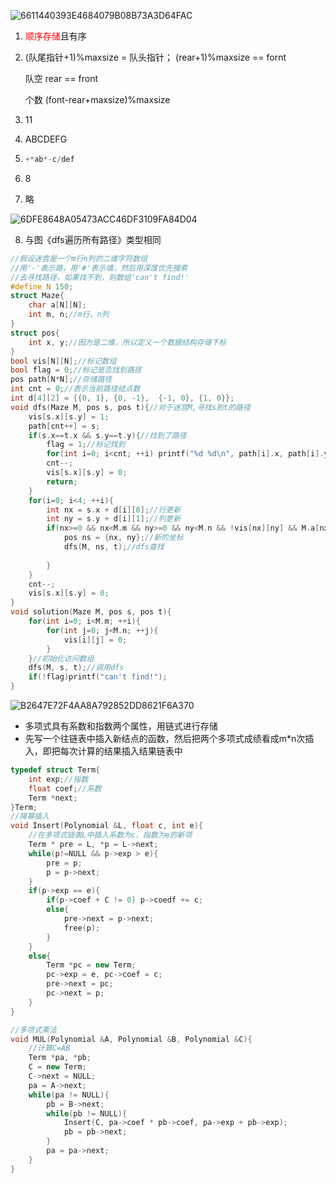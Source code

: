 ![6611440393E4684079B08B73A3D64FAC](https://cdn.jsdelivr.net/gh/yohumi23/Pics/202110081956755.png)

1. <font color='red'>顺序存储</font>且有序

2. (队尾指针+1)%maxsize = 队头指针； (rear+1)%maxsize == fornt

   队空 rear == front

   个数 (font-rear+maxsize)%maxsize

3. 11

4. ABCDEFG

5. ```cpp
   +*ab*-c/def
   ```

   

6. 8

7. 略

![6DFE8648A05473ACC46DF3109FA84D04](https://cdn.jsdelivr.net/gh/yohumi23/Pics/202110081956802.png)



8. 与图《dfs遍历所有路径》类型相同

```cpp
//假设迷宫是一个m行n列的二维字符数组
//用'-'表示路，用'#'表示墙，然后用深度优先搜索
//去寻找路径，如果找不到，则数组'can't find!'
#define N 150;
struct Maze{
    char a[N][N];
    int m, n;//m行，n列
}
struct pos{
    int x, y;//因为是二维，所以定义一个数据结构存储下标
}
bool vis[N][N];//标记数组
bool flag = 0;//标记是否找到路径
pos path[N*N];//存储路径
int cnt = 0;//表示当前路径结点数
int d[4][2] = {{0, 1}, {0, -1},  {-1, 0}, {1, 0}};
void dfs(Maze M, pos s, pos t){//对于迷宫M,寻找s到t的路径
    vis[s.x][s.y] = 1;
    path[cnt++] = s;
    if(s.x==t.x && s.y==t.y){//找到了路径
        flag = 1;//标记找到
        for(int i=0; i<cnt; ++i) printf("%d %d\n", path[i].x, path[i].y);
        cnt--;
        vis[s.x][s.y] = 0;
        return;
    }
    for(i=0; i<4; ++i){
        int nx = s.x + d[i][0];//行更新
        int ny = s.y + d[i][1];//列更新
        if(nx>=0 && nx<M.m && ny>=0 && ny<M.n && !vis[nx][ny] && M.a[nx][ny] == '-'){
            pos ns = {nx, ny};//新的坐标
            dfs(M, ns, t);//dfs查找
            
        }
    }
    cnt--;
    vis[s.x][s.y] = 0;
}
void solution(Maze M, pos s, pos t){
    for(int i=0; i<M.m; ++i){
        for(int j=0; j<M.n; ++j){
            vis[i][j] = 0;
        }
    }//初始化访问数组
    dfs(M, s, t);//调用dfs
    if(!flag)printf("can't find!");
}
```

![B2647E72F4AA8A792852DD8621F6A370](https://cdn.jsdelivr.net/gh/yohumi23/Pics/202110081955131.png)

* 多项式具有系数和指数两个属性，用链式进行存储
* 先写一个往链表中插入新结点的函数，然后把两个多项式成绩看成m*n次插入，即把每次计算的结果插入结果链表中

```cpp
typedef struct Term{
    int exp;//指数
    float coef;//系数
    Term *next;
}Term;
//降幂插入
void Insert(Polynomial &L, float c, int e){
    //在多项式链表L中插入系数为c，指数为e的新项
    Term * pre = L, *p = L->next; 
    while(p!=NULL && p->exp > e){
        pre = p;
        p = p->next;
    }
    if(p->exp == e){
        if(p->coef + C != 0) p->coedf += c;
        else{
            pre->next = p->next;
            free(p);
        }
    }
    else{
        Term *pc = new Term;
        pc->exp = e, pc->coef = c;
        pre->next = pc;
        pc->next = p;
    }
}

//多项式乘法
void MUL(Polynomial &A, Polynomial &B, Polynomial &C){
    //计算C=AB
    Term *pa, *pb;
    C = new Term;
    C->next = NULL;
    pa = A->next;
    while(pa != NULL){
        pb = B->next;
        while(pb != NULL){
            Insert(C, pa->coef * pb->coef, pa->exp + pb->exp);
            pb = pb->next;
        }
        pa = pa->next;
    }
}
```





